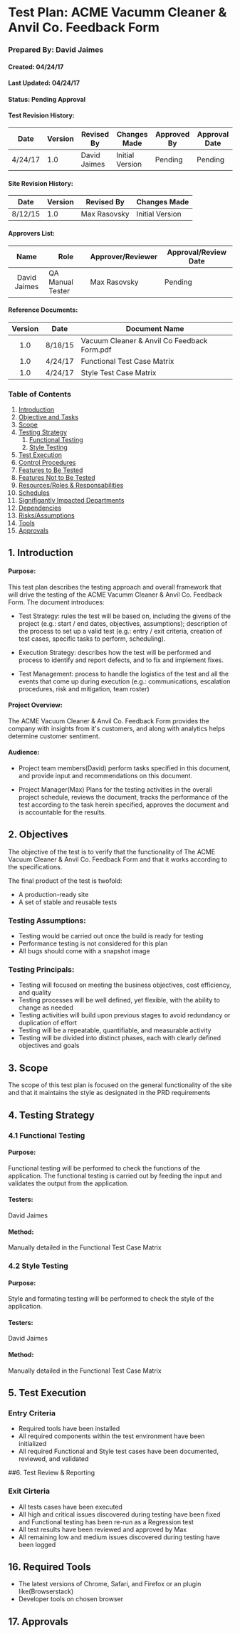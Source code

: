 # Test Plan: ACME Vacumm Cleaner & Anvil Co. Feedback Form

### Prepared By: David Jaimes
#### Created: 04/24/17
#### Last Updated: 04/24/17
#### Status: Pending Approval

#### Test Revision History:

|   Date  | Version | Revised By   | Changes Made    | Approved By | Approval Date|
|:-------:|---------|--------------|-----------------|-------------|--------------|
| 4/24/17 | 1.0     | David Jaimes | Initial Version | Pending     |  Pending     |

#### Site Revision History:

|   Date  | Version | Revised By   | Changes Made    |
|:-------:|---------|--------------|-----------------|
| 8/12/15 | 1.0     | Max Rasovsky | Initial Version |

#### Approvers List:

|     Name     | Role             | Approver/Reviewer | Approval/Review Date |
|:------------:|------------------|-------------------|----------------------|
| David Jaimes | QA Manual Tester | Max Rasovsky      | Pending              |

#### Reference Documents:

| Version | Date    | Document Name                               |
|:-------:|---------|---------------------------------------------|
| 1.0     | 8/18/15 | Vacuum Cleaner & Anvil Co Feedback Form.pdf |
| 1.0     | 4/24/17 | Functional Test Case Matrix                 |
| 1.0     | 4/24/17 | Style Test Case Matrix                      |


### Table of Contents
1. [Introduction](#introduction)
2. [Objective and Tasks](#objectiveAndTasks)
3. [Scope](#scope)
4. [Testing Strategy](#testingStrategy)
	1. [Functional Testing](#functionalTesting)
	2. [Style Testing](#styleTesting) 
5. [Test Execution](#testExecution)
8. [Control Procedures](#controlProcedures)
9. [Features to Be Tested](#featuresToBeTested)
10. [Features Not to Be Tested](#featuresNotToBeTested)
11. [Resources/Roles & Responsabilities](#resourcesRoles&Responsability)
12. [Schedules](#schedules)
13. [Signifigantly Impacted Departments](#signigifantlyImpactedDepartments)
14. [Dependencies](#dependencies)
15. [Risks/Assumptions](#risksAssumptions)
16. [Tools](#tools)
17. [Approvals](#approvals)

## 1. Introduction <a name='introduction'></a>
#### Purpose: 
This test plan describes the testing approach and overall framework that will drive the testing of the
ACME Vacumm Cleaner & Anvil Co. Feedback Form. The document introduces:

- Test Strategy: rules the test will be based on, including the givens of the project (e.g.: start / end
dates, objectives, assumptions); description of the process to set up a valid test (e.g.: entry / exit
criteria, creation of test cases, specific tasks to perform, scheduling).

- Execution Strategy: describes how the test will be performed and process to identify and report
defects, and to fix and implement fixes.

- Test Management: process to handle the logistics of the test and all the events that come up
during execution (e.g.: communications, escalation procedures, risk and mitigation, team roster)

#### Project Overview: 
The ACME Vacuum Cleaner & Anvil Co. Feedback Form provides the company with insights from it's customers, and along with analytics helps determine customer sentiment.

#### Audience:

- Project team members(David) perform tasks specified in this document, and provide input and
recommendations on this document. 
 
- Project Manager(Max) Plans for the testing activities in the overall project schedule, reviews the
document, tracks the performance of the test according to the task herein specified, approves
the document and is accountable for the results.


## 2. Objectives<a name="objectiveAndTasks"></a>

The objective of the test is to verify that the functionality of The ACME Vacuum Cleaner & Anvil Co. Feedback Form and that it works according to the specifications.

The final product of the test is twofold: 

- A production-ready site
- A set of stable and reusable tests

### Testing Assumptions:

 - Testing would be carried out once the build is ready for testing
 - Performance testing is not considered for this plan
 - All bugs should come with a snapshot image

### Testing Principals:

- Testing will focused on meeting the business objectives, cost efficiency, and quality
- Testing processes will be well defined, yet flexible, with the ability to change as needed 
- Testing activities will build upon previous stages to avoid redundancy or duplication of effort
- Testing will be a repeatable, quantifiable, and measurable activity
- Testing will be divided into distinct phases, each with clearly defined objectives and goals

## 3. Scope <a name="scope"></a>

The scope of this test plan is focused on the general functionality of the site and that it maintains the style as designated 
in the PRD requirements

## 4. Testing Strategy <a name="testingStrategy"></a>
### 4.1 Functional Testing <a name="functionalTesting"></a>
#### Purpose: 
Functional testing will be performed to check the functions of the application. 
The functional testing is carried out by feeding the input and validates the output from the
application.

#### Testers: 
David Jaimes

#### Method:
Manually detailed in the Functional Test Case Matrix 

### 4.2 Style Testing <a name="styleTesting"></a> 
#### Purpose:	
Style and formating testing will be performed to check the style of the application. 

#### Testers: 
David Jaimes

#### Method:
Manually detailed in the Functional Test Case Matrix 


## 5. Test Execution <a name="testExecution"></a>
### Entry Criteria
- Required tools have been installed
- All required components within the test environment have been initialized
- All required Functional and Style test cases have been documented, reviewed, and validated

##6. Test Review & Reporting
### Exit Cirteria
- All tests cases have been executed
- All high and critical issues discovered during testing have been fixed and Functional testing has been re-run as a Regression test
- All test results have been reviewed and approved by Max
- All remaining low and medium issues discovered during testing have been logged

## 16. Required Tools <a name="tools"></a>
- The latest versions of Chrome, Safari, and Firefox or an plugin like(Browserstack)
- Developer tools on chosen browser

## 17. Approvals <a name="approvals"></a>